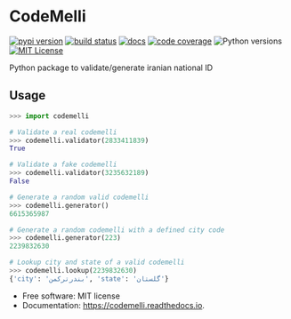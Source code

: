 CodeMelli
=========

[![pypi version](https://img.shields.io/pypi/v/codemelli.svg)](https://pypi.python.org/pypi/codemelli)
[![build status](https://img.shields.io/travis/hanifbirgani/codemelli.svg)](https://travis-ci.com/hanifbirgani/codemelli)
[![docs](https://readthedocs.org/projects/codemelli/badge/?version=latest)](https://codemelli.readthedocs.io/en/latest/?version=latest)
[![code coverage](https://codecov.io/gh/HanifBirgani/codemelli/branch/main/graph/badge.svg?token=NXI0SUQJ0N)](https://codecov.io/gh/HanifBirgani/codemelli)
![Python versions](https://img.shields.io/pypi/pyversions/codemelli)
[![MIT License](https://img.shields.io/github/license/hanifbirgani/codemelli)](https://opensource.org/licenses/MIT)

Python package to validate/generate iranian national ID

Usage
-----
```python
>>> import codemelli

# Validate a real codemelli
>>> codemelli.validator(2833411839)
True

# Validate a fake codemelli
>>> codemelli.validator(3235632189)
False

# Generate a random valid codemelli
>>> codemelli.generator()
6615365987

# Generate a random codemelli with a defined city code
>>> codemelli.generator(223)
2239832630

# Lookup city and state of a valid codemelli
>>> codemelli.lookup(2239832630)
{'city': 'بندرترکمن', 'state': 'گلستان'}
```

-   Free software: MIT license
-   Documentation: <https://codemelli.readthedocs.io>.
